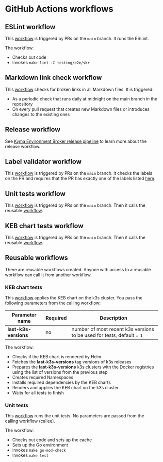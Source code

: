 # GitHub Actions workflows

## ESLint workflow

This [workflow](/.github/workflows/run-eslint.yaml) is triggered by PRs on the `main` branch. It runs the ESLint.

The workflow:
- Checks out code 
- Invokes `make lint -C testing/e2e/skr`

## Markdown link check workflow

This [workflow](/.github/workflows/markdown-link-check.yaml) checks for broken links in all Markdown files. It is triggered:
- As a periodic check that runs daily at midnight on the main branch in the repository 
- On every pull request that creates new Markdown files or introduces changes to the existing ones

## Release workflow

See [Kyma Environment Broker release pipeline](04-20-release.md) to learn more about the release workflow.

## Label validator workflow

This [workflow](/.github/workflows/label-validator.yml) is triggered by PRs on the `main` branch. It checks the labels on the PR and requires that the PR has exactly one of the labels listed [here](/.github/release.yml).

## Unit tests workflow

This [workflow](/.github/workflows/run-unit-tests.yaml) is triggered by PRs on the `main` branch. Then it calls the reusable [workflow](/.github/workflows/run-unit-tests-reusable.yaml).

## KEB chart tests workflow

This [workflow](/.github/workflows/run-keb-chart-tests.yaml) is triggered by PRs on the `main` branch. Then it calls the reusable [workflow](/.github/workflows/run-keb-chart-tests-reusable.yaml). 

## Reusable workflows

There are reusable workflows created. Anyone with access to a reusable workflow can call it from another workflow.

### KEB chart tests

This [workflow](/.github/workflows/run-keb-chart-tests-reusable.yaml) applies the KEB chart on the k3s cluster. 
You pass the following parameters from the calling workflow:

| Parameter name  | Required | Description                                                          |
| ------------- | ------------- |----------------------------------------------------------------------|
| **last-k3s-versions**  | no  | number of most recent k3s versions to be used for tests, default = `1` |


The workflow:
- Checks if the KEB chart is rendered by Helm
- Fetches the **last-k3s-versions** tag versions of k3s releases 
- Prepares the **last-k3s-versions** k3s clusters with the Docker registries using the list of versions from the previous step
- Creates required Namespaces
- Installs required dependencies by the KEB charts
- Renders and applies the KEB chart on the k3s cluster
- Waits for all tests to finish

### Unit tests

This [workflow](/.github/workflows/run-unit-tests-reusable.yaml) runs the unit tests.
No parameters are passed from the calling workflow (callee).

The workflow:
- Checks out code and sets up the cache
- Sets up the Go environment
- Invokes `make go-mod-check`
- Invokes `make test`
